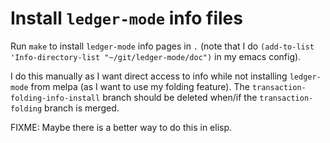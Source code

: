 # Install `ledger-mode` info files

Run `make` to install `ledger-mode` info pages in `.` (note that I do
`(add-to-list 'Info-directory-list "~/git/ledger-mode/doc")` in my emacs
config).

I do this manually as I want direct access to info while not installing
`ledger-mode` from melpa (as I want to use my folding feature). The
`transaction-folding-info-install` branch should be deleted when/if the
`transaction-folding` branch is merged.

FIXME: Maybe there is a better way to do this in elisp.
